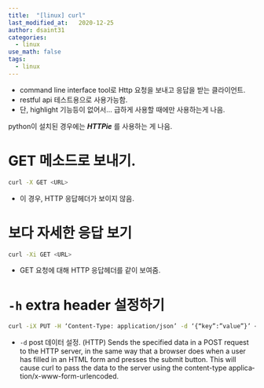 ```yaml
---
title:  "[linux] curl"
last_modified_at:   2020-12-25
author: dsaint31
categories: 
  - linux
use_math: false
tags: 
  - linux 
---
```


* command line interface tool로 Http 요청을 보내고 응답을 받는 클라이언트.
* restful api 테스트용으로 사용가능함.
* 단, highlight 기능등이 없어서... 급하게 사용할 때에만 사용하는게 나음.

python이 설치된 경우에는 ***HTTPie*** 를 사용하는 게 나음.

# GET 메소드로 보내기.
```bash
curl -X GET <URL>
```
* 이 경우, HTTP 응답헤더가 보이지 않음.

# 보다 자세한 응답 보기
```bash
curl -Xi GET <URL>
```
* GET 요청에 대해 HTTP 응답헤더를 같이 보여줌.

# `-h` extra header 설정하기

```bash
curl -iX PUT -H ‘Content-Type: application/json’ -d ‘{“key”:”value”}’ <URL>
```
* `-d` post 데이터 설정.
	(HTTP)  Sends  the  specified  data  in  a POST request to the HTTP server, in the same way that a browser does when a user has  filled in an HTML form and presses the submit button. This will cause curl to pass the data to the  server  using  the  content-type  applica‐tion/x-www-form-urlencoded.
	




